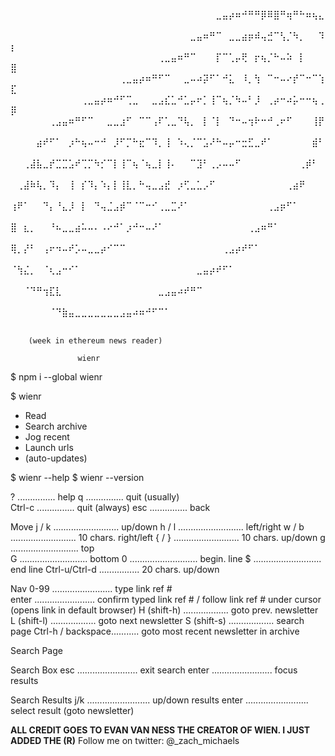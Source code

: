 
  ⠀⠀⠀⠀⠀⠀⠀⠀⠀⠀⠀⠀⠀⠀⠀⠀⠀⠀⠀⠀⠀⠀⠀⠀⠀⠀⠀⠀⠀⠀⠀⠀⣀⣤⡴⠶⠚⠛⠛⡿⠿⣿⠛⢶⠛⠓⠶⢦⣄⠀
  ⠀⠀⠀⠀⠀⠀⠀⠀⠀⠀⠀⠀⠀⠀⠀⠀⠀⠀⠀⠀⠀⠀⠀⠀⠀⠀⠀⠀⣀⣤⠶⠛⠉⠀⣀⣀⣴⡶⠾⢤⣚⠉⢣⡈⠳⡀⠀⠀⠹⡆
  ⠀⠀⠀⠀⠀⠀⠀⠀⠀⠀⠀⠀⠀⠀⠀⠀⠀⠀⠀⠀⠀⠀⠀⢀⣀⣤⠶⠛⠉⠀⠀⠀⡏⠉⢁⡤⢟⠀⡖⢦⡈⠓⠤⠵⠀⡇⠀⠀⠀⣿
  ⠀⠀⠀⠀⠀⠀⠀⠀⠀⠀⠀⠀⠀⠀⠀⠀⠀⢀⣀⣤⡴⠶⠛⠋⠉⠀⠀⣀⠤⠴⡽⠋⠁⠚⣅⠀⠸⡀⢳⠀⠉⠒⠤⠔⡞⠉⠒⠉⢱⣏
  ⠀⠀⠀⠀⠀⠀⠀⠀⠀⠀⠀⢀⣀⣤⡴⠶⠚⠋⢉⣀⠀⠀⣀⣠⣎⣁⠚⣁⡤⠖⡁⢸⠉⢦⡈⠳⠤⠃⡸⠀⢀⡴⠒⠴⡥⠒⠒⢦⢀⡿
  ⠀⠀⠀⠀⠀⠀⢀⣠⣤⠶⠛⠋⠉⠀⠀⣀⣀⣰⠋⠀⠉⠉⢠⠏⢁⣀⠙⢧⡀⠀⡇⠈⡇⠀⠙⠒⠤⢲⠗⠒⠚⢀⠖⠋⠀⠀⠀⢸⡟⠀
  ⠀⠀⠀⠀⣴⠞⠋⠁⠀⡰⠓⢦⠤⠒⠚⠀⡸⠋⡉⠓⣖⠉⠹⡀⢸⠀⠱⢄⡈⠉⣡⠜⠓⠤⡤⠒⣒⣋⣀⠞⠁⠀⠀⠀⠀⠀⠀⣾⠃⠀
  ⠀⠀⢀⣼⣧⣀⡞⣉⣉⣡⠞⢉⡉⠳⡊⠉⡇⢸⠉⢦⠈⢦⣀⡇⢸⠄⠀⠀⠉⣹⠃⢀⡠⠤⠤⠋⠀⠀⠀⠀⠀⠀⠀⠀⠀⢀⡾⠃⠀⠀
  ⠀⢀⣼⠷⢧⡀⠹⡄⠀⢸⠀⡎⠹⡄⠱⡄⡇⢸⣇⡀⠓⢤⣀⣠⣞⠀⡰⢋⣀⣁⡠⠋⠀⠀⠀⠀⠀⠀⠀⠀⠀⠀⠀⢀⣴⠟⠀⠀⠀⠀
  ⢰⠟⠁⠀⠀⠙⡄⠘⣄⡸⠀⡇⠀⠙⢤⣈⣠⡾⠉⠈⠉⠒⠊⢀⣀⣉⠜⠁⠀⠀⠀⠀⠀⠀⠀⠀⠀⠀⠀⠀⢀⣠⡶⠋⠁⠀⠀⠀⠀⠀
  ⣿⠀⣆⡀⠀⠀⠘⠦⣀⣀⣴⠥⠤⠄⠠⠔⠚⠁⡰⠚⠒⠤⠜⠁⠀⠀⠀⠀⠀⠀⠀⠀⠀⠀⠀⠀⠀⢀⣠⠶⠛⠁⠀⠀⠀⠀⠀⠀⠀⠀
  ⢿⡀⡜⠃⠀⢠⠖⠲⠤⠞⡡⠤⣀⣀⡴⠊⠉⠉⠀⠀⠀⠀⠀⠀⠀⠀⠀⠀⠀⠀⠀⠀⠀⢀⣠⡴⠞⠋⠁⠀⠀⠀⠀⠀⠀⠀⠀⠀⠀⠀
  ⠈⢳⣌⡀⠀⠈⢆⣠⠒⠊⠁⠀⠀⠀⠀⠀⠀⠀⠀⠀⠀⠀⠀⠀⠀⠀⠀⠀⠀⣀⣤⡴⠞⠋⠁⠀⠀⠀⠀⠀⠀⠀⠀⠀⠀⠀⠀⠀⠀⠀
  ⠀⠀⠈⠙⠛⢲⣏⣇⠀⠀⠀⠀⠀⠀⠀⠀⠀⠀⠀⠀⠀⠀⠀⣀⣠⣤⠴⠞⠛⠉⠀⠀⠀⠀⠀⠀⠀⠀⠀⠀⠀⠀⠀⠀⠀⠀⠀⠀⠀⠀
  ⠀⠀⠀⠀⠀⠀⠈⠙⣷⣤⣀⣀⣀⣀⣀⣀⣀⣠⣤⠴⠶⠚⠋⠉⠁⠀⠀⠀⠀⠀⠀⠀⠀⠀⠀⠀⠀⠀⠀⠀⠀⠀⠀⠀⠀⠀⠀⠀⠀⠀


        (week in ethereum news reader) 

                   wienr 


$ npm i --global wienr

$ wienr

-  Read  
-  Search archive 
-  Jog recent 
-  Launch urls
-  (auto-updates)

$ wienr --help 
$ wienr --version


?      ............... help
q      ............... quit (usually)  
Ctrl-c ............... quit (always) 
esc    ............... back

Move
j / k .......................... up/down
h / l .......................... left/right
w / b .......................... 10 chars. right/left
{ / } .......................... 10 chars. up/down 
g  ........................... top  
G  ........................... bottom 
0  ........................... begin. line
$  ........................... end line
Ctrl-u/Ctrl-d ................ 20 chars. up/down

Nav
0-99  ........................ type link ref #  
enter ........................ confirm typed link ref # /
                               follow link ref # under cursor                   
                               (opens link in default browser)
H (shift-h) .................. goto prev. newsletter
L (shift-l) .................. goto next newsletter
S (shift-s) .................. search page
Ctrl-h / backspace........... goto most recent newsletter in archive 


Search Page 

  Search Box
esc   ........................ exit search
enter ........................ focus results

  Search Results
j/k   ......................... up/down results
enter ......................... select result (goto newsletter)


**ALL CREDIT GOES TO EVAN VAN NESS THE CREATOR OF WIEN.  I JUST ADDED THE (R)**
Follow me on twitter:  @_zach_michaels

